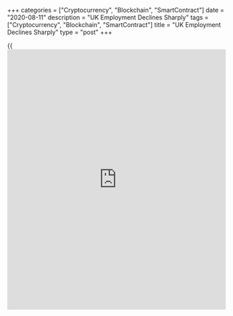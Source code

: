 +++
categories = ["Cryptocurrency", "Blockchain", "SmartContract"]
date = "2020-08-11"
description = "UK Employment Declines Sharply"
tags = ["Cryptocurrency", "Blockchain", "SmartContract"]
title = "UK Employment Declines Sharply"
type = "post"
+++

{{<iframe id="large-banner" src="https://www.bounty.group/#slide=9.0" width="100%" height="600" scrolling="no" style="border: 0px solid rgb(216, 221, 230); border-radius: 3px;">}}

UK employment declined sharply in the second quarter amid the
[coronavirus][1] pandemic, data from the Office for National Statistics
showed Tuesday.  
  
In three months to June, employment declined 220,000 from the previous
quarter to 32.92 million.

The employment rate dropped 0.2 percentage points to 76.4 percent in the
June quarter.

In July, about 730,000 fewer people were in paid employment when
compared with March 2020, data showed.  
  
The number of people out of work decreased 10,000 sequentially to 1.34
million in three months to June. The unemployment rate was largely
unchanged at 3.9 percent, data showed. Economists had forecast the rate
to rise to 4.2 percent.  
  
In three months to June, total nominal pay fell 1.2 percent on the year
and regular nominal pay dropped 0.2 percent. This was the first negative
pay growth in regular nominal earnings since records began in 2001, the
ONS reported.

In July, claimant count increased by seasonally adjusted 94,400 from the
previous month compared to economists' forecast of 10,000.

For comments and feedback [contact](https://www.playgroundfx.com/contact/): editorial@rtt[news](https://www.letsplayfx.com/blog/forex-news-website/).com

[Economic News][2]

 **What parts of the world are seeing the best (and worst) economic
performances lately? Click[here][3] to check out our [Econ Scorecard][3]
and find out! See up-to-the-moment [ranking](https://www.playgroundfx.com/blog/crypto-exchange-ranking/)s for the best and worst
performers in [GDP][4], [unemployment rate][5], [inflation][6] and much
more.**

   1. www.rtt[news](https://www.letsplayfx.com/blog/forex-news-website/).com/list/coronavirus.aspx
   2. www.rtt[news](https://www.letsplayfx.com/blog/forex-news-website/).com/Content/EconomicNews.aspx
   3. www.rtt[news](https://www.letsplayfx.com/blog/forex-news-website/).com/economic-scorecard/world-rank/industrial-production/highest-performance.aspx
   4. www.rtt[news](https://www.letsplayfx.com/blog/forex-news-website/).com/economic-scorecard/world-rank/GDP/highest-performance.aspx
   5. www.rtt[news](https://www.letsplayfx.com/blog/forex-news-website/).com/economic-scorecard/world-rank/unemployment-rate/lowest-performance.aspx
   6. www.rtt[news](https://www.letsplayfx.com/blog/forex-news-website/).com/economic-scorecard/world-rank/CPI/highest-performance.aspx